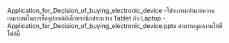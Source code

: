 ﻿Application_for_Decision_of_buying_electronic_device
-โปรเเกรมทำนายความเหมาะสมในการซื้ออุปกรณ์อิเล็กทรอนิกส์ระหว่าง Tablet กับ Laptop
-Application_for_Decision_of_buying_electronic_device.pptx สามารถดูผลงานได้ที่ไฟล์นี้
